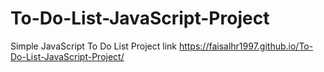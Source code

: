 # To-Do-List-JavaScript-Project
Simple JavaScript To Do List Project
link https://faisalhr1997.github.io/To-Do-List-JavaScript-Project/
